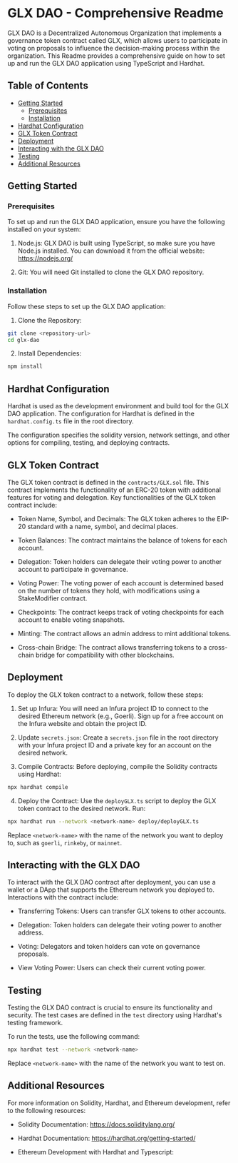 # GLX DAO - Comprehensive Readme

GLX DAO is a Decentralized Autonomous Organization that implements a governance token contract called GLX, which allows users to participate in voting on proposals to influence the decision-making process within the organization. This Readme provides a comprehensive guide on how to set up and run the GLX DAO application using TypeScript and Hardhat.

## Table of Contents

- [Getting Started](#getting-started)
  - [Prerequisites](#prerequisites)
  - [Installation](#installation)
- [Hardhat Configuration](#hardhat-configuration)
- [GLX Token Contract](#glx-token-contract)
- [Deployment](#deployment)
- [Interacting with the GLX DAO](#interacting-with-the-glx-dao)
- [Testing](#testing)
- [Additional Resources](#additional-resources)

## Getting Started

### Prerequisites

To set up and run the GLX DAO application, ensure you have the following installed on your system:

1. Node.js: GLX DAO is built using TypeScript, so make sure you have Node.js installed. You can download it from the official website: https://nodejs.org/

2. Git: You will need Git installed to clone the GLX DAO repository.

### Installation

Follow these steps to set up the GLX DAO application:

1. Clone the Repository:

```bash
git clone <repository-url>
cd glx-dao
```

2. Install Dependencies:

```bash
npm install
```

## Hardhat Configuration

Hardhat is used as the development environment and build tool for the GLX DAO application. The configuration for Hardhat is defined in the `hardhat.config.ts` file in the root directory.

The configuration specifies the solidity version, network settings, and other options for compiling, testing, and deploying contracts.

## GLX Token Contract

The GLX token contract is defined in the `contracts/GLX.sol` file. This contract implements the functionality of an ERC-20 token with additional features for voting and delegation. Key functionalities of the GLX token contract include:

- Token Name, Symbol, and Decimals: The GLX token adheres to the EIP-20 standard with a name, symbol, and decimal places.

- Token Balances: The contract maintains the balance of tokens for each account.

- Delegation: Token holders can delegate their voting power to another account to participate in governance.

- Voting Power: The voting power of each account is determined based on the number of tokens they hold, with modifications using a StakeModifier contract.

- Checkpoints: The contract keeps track of voting checkpoints for each account to enable voting snapshots.

- Minting: The contract allows an admin address to mint additional tokens.

- Cross-chain Bridge: The contract allows transferring tokens to a cross-chain bridge for compatibility with other blockchains.

## Deployment

To deploy the GLX token contract to a network, follow these steps:

1. Set up Infura: You will need an Infura project ID to connect to the desired Ethereum network (e.g., Goerli). Sign up for a free account on the Infura website and obtain the project ID.

2. Update `secrets.json`: Create a `secrets.json` file in the root directory with your Infura project ID and a private key for an account on the desired network.

3. Compile Contracts: Before deploying, compile the Solidity contracts using Hardhat:

```bash
npx hardhat compile
```

4. Deploy the Contract: Use the `deployGLX.ts` script to deploy the GLX token contract to the desired network. Run:

```bash
npx hardhat run --network <network-name> deploy/deployGLX.ts
```

Replace `<network-name>` with the name of the network you want to deploy to, such as `goerli`, `rinkeby`, or `mainnet`.

## Interacting with the GLX DAO

To interact with the GLX DAO contract after deployment, you can use a wallet or a DApp that supports the Ethereum network you deployed to. Interactions with the contract include:

- Transferring Tokens: Users can transfer GLX tokens to other accounts.

- Delegation: Token holders can delegate their voting power to another address.

- Voting: Delegators and token holders can vote on governance proposals.

- View Voting Power: Users can check their current voting power.

## Testing

Testing the GLX DAO contract is crucial to ensure its functionality and security. The test cases are defined in the `test` directory using Hardhat's testing framework.

To run the tests, use the following command:

```bash
npx hardhat test --network <network-name>
```

Replace `<network-name>` with the name of the network you want to test on.

## Additional Resources

For more information on Solidity, Hardhat, and Ethereum development, refer to the following resources:

- Solidity Documentation: https://docs.soliditylang.org/

- Hardhat Documentation: https://hardhat.org/getting-started/

- Ethereum Development with Hardhat and Typescript: